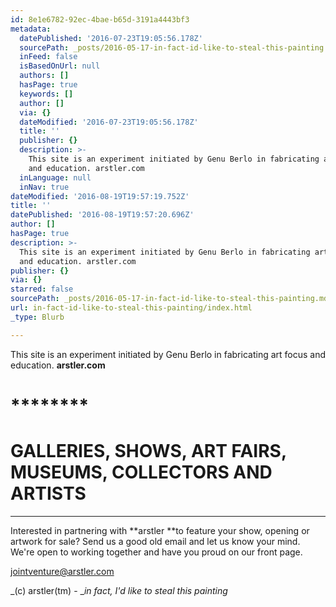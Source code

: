 ```yaml
---
id: 8e1e6782-92ec-4bae-b65d-3191a4443bf3
metadata:
  datePublished: '2016-07-23T19:05:56.178Z'
  sourcePath: _posts/2016-05-17-in-fact-id-like-to-steal-this-painting.md
  inFeed: false
  isBasedOnUrl: null
  authors: []
  hasPage: true
  keywords: []
  author: []
  via: {}
  dateModified: '2016-07-23T19:05:56.178Z'
  title: ''
  publisher: {}
  description: >-
    This site is an experiment initiated by Genu Berlo in fabricating art focus
    and education. arstler.com
  inLanguage: null
  inNav: true
dateModified: '2016-08-19T19:57:19.752Z'
title: ''
datePublished: '2016-08-19T19:57:20.696Z'
author: []
hasPage: true
description: >-
  This site is an experiment initiated by Genu Berlo in fabricating art focus
  and education. arstler.com
publisher: {}
via: {}
starred: false
sourcePath: _posts/2016-05-17-in-fact-id-like-to-steal-this-painting.md
url: in-fact-id-like-to-steal-this-painting/index.html
_type: Blurb

---
```

This site is an experiment initiated by Genu Berlo in fabricating art focus and education. **arstler.com**

# ********

# GALLERIES, SHOWS, ART FAIRS, MUSEUMS, COLLECTORS AND ARTISTS

****

Interested in partnering with **arstler **to feature your show, opening or artwork for sale? Send us a good old email and let us know your mind. We're open to working together and have you proud on our front page.

jointventure@arstler.com

_(c) arstler(tm) - __in fact, I'd like to steal this painting_